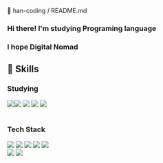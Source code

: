 👋 han-coding / README.md

### Hi there! I'm studying Programing language<br/>
### I hope Digital Nomad


## 👊 Skills
### Studying
<img src="https://img.shields.io/badge/TypeScript-3178C6?style=flat&logo=TypeScript&logoColor=white"/><img src="https://img.shields.io/badge/JAVA-007396?style=flat&logo=Java&logoColor=white"/>
<img src="https://img.shields.io/badge/SpringBoot-6DB33F?style=flat&logo=Spring Boot&logoColor=white"/>
<img src="https://img.shields.io/badge/SpringBoot-6DB33F?style=flat&logo=Spring Boot&logoColor=white"/>
<img src="https://img.shields.io/badge/ReactNative-61DAFB?style=flat&logo=React&logoColor=white"/><br/><br/>

### Tech Stack
<img src="https://img.shields.io/badge/HTML5-E34F26?style=flat&logo=HTML5&logoColor=white"/>
<img src="https://img.shields.io/badge/CSS3-1572B6?style=flat&logo=CSS3&logoColor=white"/>
<img src="https://img.shields.io/badge/JavaScript-F7DF1E?style=flat&logo=JavaScript&logoColor=white"/>
<img src="https://img.shields.io/badge/React-61DAFB?style=flat&logo=React&logoColor=white"/>
<img src="https://img.shields.io/badge/NodeJs-339933?style=flat&logo=Node.js&logoColor=white"/></br>
<img src="https://img.shields.io/badge/Python-3776AB?style=flat&logo=Python&logoColor=white"/>
<img src="https://img.shields.io/badge/MongoDB-47A248?style=flat&logo=MongoDB&logoColor=white"/>


